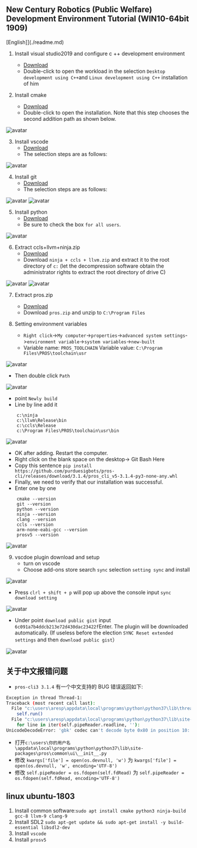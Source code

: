 ## New Century Robotics (Public Welfare) Development Environment Tutorial (WIN10-64bit 1909)

[English]](./readme.md)

1. Install visual studio2019 and configure c ++ development environment

   - [Download](https://github.com/3038922/new_century_robotics/releases/download/v1.0/vs_community__1171082560.1567069112.exe)
   - Double-click to open the workload in the selection `Desktop development using C++`and `Linux development using C++` installation of him

2. Install cmake
   - [Download](https://github.com/3038922/new_century_robotics/releases/download/v1.0/cmake-3.16.2-win64-x64.msi)
   - Double-click to open the installation. Note that this step chooses the second addition path as shown below.

![avatar](./pic/1.cmake.jpg)

3. Install vscode
   - [Download](https://github.com/3038922/new_century_robotics/releases/download/v1.0/VSCodeUserSetup-x64-1.41.1.exe)
   - The selection steps are as follows:

![avatar](./pic/2.vscode.jpg)

4. Install git
   - [Download](https://github.com/3038922/new_century_robotics/releases/download/v1.0/Git-2.24.1.2-64-bit.exe)
   - The selection steps are as follows:

![avatar](./pic/3.git-1.jpg)
![avatar](./pic/3.git-2.jpg)

5. Install python
   - [Download](https://github.com/3038922/new_century_robotics/releases/download/v1.0/python-3.8.1-amd64.exe)
   - Be sure to check the box `for all users`.

![avatar](./pic/4.python.jpg)

6. Extract ccls+llvm+ninja.zip
   - [Download](https://github.com/3038922/new_century_robotics/releases/download/v1.0/ninja+ccls+llvm.zip)
   - Download `ninja + ccls + llvm.zip` and extract it to the root directory of `c:` (let the decompression software obtain the administrator rights to extract the root directory of drive C)

![avatar](./pic/5.ccls+llvm+ninja-1.jpg)
![avatar](./pic/5.ccls+llvm+ninja-2.jpg)

7. Extract pros.zip

   - [Download](https://github.com/3038922/new_century_robotics/releases/download/v1.0/PROS.zip)
   - Download `pros.zip` and unzip to `C:\Program Files`

8. Setting environment variables
   - `Right click`->`My computer`->`properties`->`advanced system settings`->`environment variable`->`system variables`->`new-built`
   - Variable name: `PROS_TOOLCHAIN` Variable value: `C:\Program Files\PROS\toolchain\usr`

![avatar](./pic/7.环境变量-1.jpg)

- Then double click `Path`

![avatar](./pic/7.环境变量-2.jpg)

- point `Newly build`
- Line by line add it

```
    c:\ninja
    c:\llvm\Release\bin
    c:\ccls\Release
    c:\Program Files\PROS\toolchain\usr\bin
```

![avatar](./pic/7.环境变量-3.jpg)

- OK after adding. Restart the computer.
- Right click on the blank space on the desktop-> Git Bash Here
- Copy this sentence `pip install https://github.com/purduesigbots/pros-cli/releases/download/3.1.4/pros_cli_v5-3.1.4-py3-none-any.whl`
- Finally, we need to verify that our installation was successful.
- Enter one by one

```
    cmake --version
    git --version
    python --version
    ninja --version
    clang --version
    ccls --version
    arm-none-eabi-gcc --version
    prosv5 --version
```

![avatar](./pic/7.环境变量-4.jpg)

9. vscdoe plugin download and setup
   - turn on vscode
   - Choose add-ons store search `sync` selection `setting sync` and install

![avatar](./pic/8.vscode-1.jpg)

- Press `clrl + shift + p` will pop up above the console input `sync download setting`

![avatar](./pic/8.vscode-2.jpg)

- Under point `download public gist` input `6c091a7b4ddcb213e72d430dac23422f`Enter. The plugin will be downloaded automatically. (If useless before the election `SYNC Reset extended settings` and then `download public gist`）

![avatar](./pic/8.vscode-3.jpg)

## 关于中文报错问题

- `pros-cli3 3.1.4` 有一个中文支持的 BUG 错误返回如下:

```sh
Exception in thread Thread-1:
Traceback (most recent call last):
  File "c:\users\aresp\appdata\local\programs\python\python37\lib\threading.py", line 917, in _bootstrap_inner
    self.run()
  File "c:\users\aresp\appdata\local\programs\python\python37\lib\site-packages\pros\common\ui\__init__.py", line 180, in run
    for line in iter(self.pipeReader.readline, ''):
UnicodeDecodeError: 'gbk' codec can't decode byte 0x80 in position 10: illegal multibyte sequence
```

- 打开`c:\users\你的用户名\appdata\local\programs\python\python37\lib\site-packages\pros\common\ui\__init__.py`
- 修改 `kwargs['file'] = open(os.devnull, 'w')` 为 `kwargs['file'] = open(os.devnull, 'w', encoding='UTF-8')`
- 修改 `self.pipeReader = os.fdopen(self.fdRead)` 为 `self.pipeReader = os.fdopen(self.fdRead, encoding='UTF-8')`

## linux ubuntu-1803

1. Install common software:`sudo apt install cmake python3 ninja-build gcc-8 llvm-9 clang-9`
2. Install SDL2 `sudo apt-get update && sudo apt-get install -y build-essential libsdl2-dev`
3. Install `vscode`
4. Install `prosv5`

